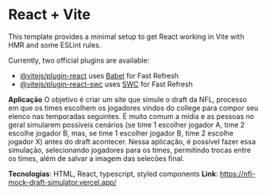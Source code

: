 # React + Vite

This template provides a minimal setup to get React working in Vite with HMR and some ESLint rules.

Currently, two official plugins are available:

- [@vitejs/plugin-react](https://github.com/vitejs/vite-plugin-react/blob/main/packages/plugin-react/README.md) uses [Babel](https://babeljs.io/) for Fast Refresh
- [@vitejs/plugin-react-swc](https://github.com/vitejs/vite-plugin-react-swc) uses [SWC](https://swc.rs/) for Fast Refresh

**Aplicação**
O objetivo é criar um site que simule o draft da NFL, processo em que os times escolhem os jogadores vindos do college para compor seu elenco nas temporadas seguintes. É muito comum a mídia e as pessoas no geral simularem possíveis cenários (se time 1 escolher jogador A, time 2 escolhe jogador B, mas, se time 1 escolher jogador B, time 2 escolhe jogador X) antes do draft acontecer. Nessa aplicação, é possível fazer essa simulação, selecionando jogadores para os times, permitindo trocas entre os times, além de salvar a imagem das selecões final.

**Tecnologias**: HTML, React, typescript, styled components
**Link**: https://nfl-mock-draft-simulator.vercel.app/
